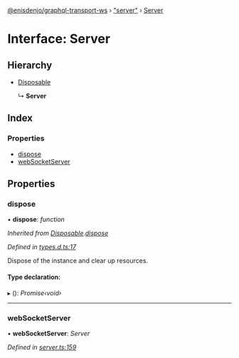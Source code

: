 [@enisdenjo/graphql-transport-ws](../README.md) › ["server"](../modules/_server_.md) › [Server](_server_.server.md)

# Interface: Server

## Hierarchy

* [Disposable](_types_d_.disposable.md)

  ↳ **Server**

## Index

### Properties

* [dispose](_server_.server.md#dispose)
* [webSocketServer](_server_.server.md#websocketserver)

## Properties

###  dispose

• **dispose**: *function*

*Inherited from [Disposable](_types_d_.disposable.md).[dispose](_types_d_.disposable.md#dispose)*

*Defined in [types.d.ts:17](https://github.com/enisdenjo/graphql-transport-ws/blob/923625c/src/types.d.ts#L17)*

Dispose of the instance and clear up resources.

#### Type declaration:

▸ (): *Promise‹void›*

___

###  webSocketServer

• **webSocketServer**: *Server*

*Defined in [server.ts:159](https://github.com/enisdenjo/graphql-transport-ws/blob/923625c/src/server.ts#L159)*
